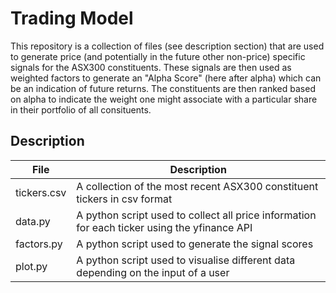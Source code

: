 # **Trading Model**

This repository is a collection of files (see description section) that are used to generate price (and potentially in the future other non-price) specific signals for the ASX300 constituents. These signals are then used as weighted factors to generate an "Alpha Score" (here after alpha) which can be an indication of future returns. The constituents are then ranked based on alpha to indicate the weight one might associate with a particular share in their portfolio of all consituents.

## **Description**
| File | Description | 
| -------- | -------- |
| tickers.csv | A collection of the most recent ASX300 constituent tickers in csv format |
| data.py  | A python script used to collect all price information for each ticker using the yfinance API  |
| factors.py  | A python script used to generate the signal scores |
| plot.py  | A python script used to visualise different data depending on the input of a user |
